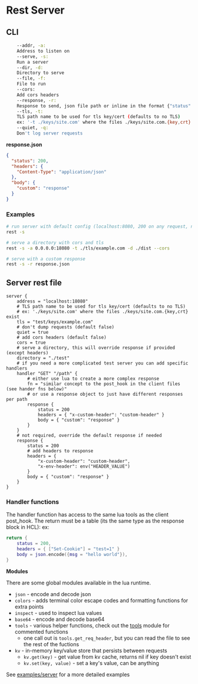 # Rest Server

## CLI

```sh
    --addr, -a:
	Address to listen on
    --serve, -s:
	Run a server
    --dir, -d:
	Directory to serve
    --file, -f:
	File to run
    --cors:
	Add cors headers
    --response, -r:
	Response to send, json file path or inline in the format {"status": 200, "body": {"hello": "world"}}
    --tls, -t:
	TLS path name to be used for tls key/cert (defaults to no TLS)
	ex: '-t ./keys/site.com' where the files ./keys/site.com.{key,crt} exist
    --quiet, -q:
	Don't log server requests
```

**response.json**

```json
{
  "status": 200,
  "headers": {
    "Content-Type": "application/json"
  },
  "body": {
    "custom": "response"
  }
}
```

### Examples

```sh
# run server with default config (localhost:8080, 200 on any request, no cors)
rest -s

# serve a directory with cors and tls
rest -s -a 0.0.0.0:18080 -t ./tls/example.com -d ./dist --cors

# serve with a custom response
rest -s -r response.json
```


## Server rest file

```hcl
server {
    address = "localhost:18080"
    # TLS path name to be used for tls key/cert (defaults to no TLS)
    # ex: './keys/site.com' where the files ./keys/site.com.{key,crt} exist
    tls = "test/keys/example.com"
    # don't dump requests (default false)
    quiet = true
    # add cors headers (default false)
    cors = true
    # serve a directory, this will override response if provided (except headers)
    directory = "./test"
    # if you need a more complicated test server you can add specific handlers
    handler "GET" "/path" {
        # either use lua to create a more complex response
        fn = "similar concept to the post_hook in the client files (see hander fns below)"
        # or use a response object to just have different responses per path
        response {
            status = 200
            headers = { "x-custom-header": "custom-header" }
            body = { "custom": "response" }
        }
    }
    # not required, override the default response if needed
    response {
        status = 200
        # add headers to response
        headers = {
            "x-custom-header": "custom-header",
            "x-env-header": env("HEADER_VALUE")
        }
        body = { "custom": "response" }
    }
}
```

### Handler functions

The handler function has access to the same lua tools as the client post_hook. 
The return must be a table (its the same type as the response block in HCL): 
ex: 
```lua
return { 
    status = 200, 
    headers = { ["Set-Cookie"] = "test=1" }
    body = json.encode({msg = "hello world"}), 
}
```

**Modules**

There are some global modules available in the lua runtime.

- `json` - encode and decode json
- `colors` - adds terminal color escape codes and formatting functions for extra points
- `inspect` - used to inspect lua values
- `base64` - encode and decode base64
- `tools` - various helper functions, check out the [tools](https://github.com/taybart/rest/blob/main/request/lua/modules/tools.lua) module for commented functions 
    - one call out is `tools.get_req_header`, but you can read the file to see the rest of the fuctions
- `kv` - in-memory key/value store that persists between requests
    - `kv.get(key)` - get value from kv cache, returns nil if key doesn't exist
    - `kv.set(key, value)` - set a key's value, can be anything

See [examples/server](./examples/server) for a more detailed examples
